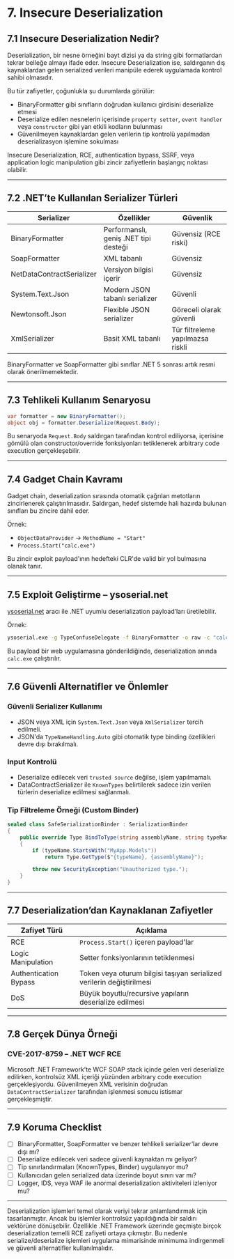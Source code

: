 # 7. Insecure Deserialization

## 7.1 Insecure Deserialization Nedir?

Deserialization, bir nesne örneğini bayt dizisi ya da string gibi formatlardan tekrar belleğe almayı ifade eder. Insecure Deserialization ise, saldırganın dış kaynaklardan gelen serialized verileri manipüle ederek uygulamada kontrol sahibi olmasıdır.

Bu tür zafiyetler, çoğunlukla şu durumlarda görülür:

* BinaryFormatter gibi sınıfların doğrudan kullanıcı girdisini deserialize etmesi
* Deserialize edilen nesnelerin içerisinde `property setter`, `event handler` veya `constructor` gibi yan etkili kodların bulunması
* Güvenilmeyen kaynaklardan gelen verilerin tip kontrolü yapılmadan deserializasyon işlemine sokulması

Insecure Deserialization, RCE, authentication bypass, SSRF, veya application logic manipulation gibi zincir zafiyetlerin başlangıç noktası olabilir.

---

## 7.2 .NET’te Kullanılan Serializer Türleri

| Serializer                | Özellikler                            | Güvenlik                         |
| ------------------------- | ------------------------------------- | -------------------------------- |
| BinaryFormatter           | Performanslı, geniş .NET tipi desteği | Güvensiz (RCE riski)             |
| SoapFormatter             | XML tabanlı                           | Güvensiz                         |
| NetDataContractSerializer | Versiyon bilgisi içerir               | Güvensiz                         |
| System.Text.Json          | Modern JSON tabanlı serializer        | Güvenli                          |
| Newtonsoft.Json           | Flexible JSON serializer              | Göreceli olarak güvenli          |
| XmlSerializer             | Basit XML tabanlı                     | Tür filtreleme yapılmazsa riskli |

BinaryFormatter ve SoapFormatter gibi sınıflar .NET 5 sonrası artık resmi olarak önerilmemektedir.

---

## 7.3 Tehlikeli Kullanım Senaryosu

```csharp
var formatter = new BinaryFormatter();
object obj = formatter.Deserialize(Request.Body);
```

Bu senaryoda `Request.Body` saldırgan tarafından kontrol ediliyorsa, içerisine gömülü olan constructor/override fonksiyonları tetiklenerek arbitrary code execution gerçekleşebilir.

---

## 7.4 Gadget Chain Kavramı

Gadget chain, deserialization sırasında otomatik çağrılan metotların zincirlenerek çalıştırılmasıdır. Saldırgan, hedef sistemde hali hazırda bulunan sınıfları bu zincire dahil eder.

Örnek:

* `ObjectDataProvider` → `MethodName = "Start"`
* `Process.Start("calc.exe")`

Bu zincir exploit payload'ının hedefteki CLR'de valid bir yol bulmasına olanak tanır.

---

## 7.5 Exploit Geliştirme – ysoserial.net

[ysoserial.net](https://github.com/pwntester/ysoserial.net) aracı ile .NET uyumlu deserialization payload’ları üretilebilir.

Örnek:

```bash
ysoserial.exe -g TypeConfuseDelegate -f BinaryFormatter -o raw -c "calc.exe" > payload.bin
```

Bu payload bir web uygulamasına gönderildiğinde, deserialization anında `calc.exe` çalıştırılır.

---

## 7.6 Güvenli Alternatifler ve Önlemler

### Güvenli Serializer Kullanımı

* JSON veya XML için `System.Text.Json` veya `XmlSerializer` tercih edilmeli.
* JSON'da `TypeNameHandling.Auto` gibi otomatik type binding özellikleri devre dışı bırakılmalı.

### Input Kontrolü

* Deserialize edilecek veri `trusted source` değilse, işlem yapılmamalı.
* DataContractSerializer ile `KnownTypes` belirtilerek sadece izin verilen türlerin deserialize edilmesi sağlanmalı.

### Tip Filtreleme Örneği (Custom Binder)

```csharp
sealed class SafeSerializationBinder : SerializationBinder
{
    public override Type BindToType(string assemblyName, string typeName)
    {
        if (typeName.StartsWith("MyApp.Models"))
            return Type.GetType($"{typeName}, {assemblyName}");

        throw new SecurityException("Unauthorized type.");
    }
}
```

---

## 7.7 Deserialization’dan Kaynaklanan Zafiyetler

| Zafiyet Türü          | Açıklama                                                              |
| --------------------- | --------------------------------------------------------------------- |
| RCE                   | `Process.Start()` içeren payload'lar                                  |
| Logic Manipulation    | Setter fonksiyonlarının tetiklenmesi                                  |
| Authentication Bypass | Token veya oturum bilgisi taşıyan serialized verilerin değiştirilmesi |
| DoS                   | Büyük boyutlu/recursive yapıların deserialize edilmesi                |

---

## 7.8 Gerçek Dünya Örneği

### CVE-2017-8759 – .NET WCF RCE

Microsoft .NET Framework’te WCF SOAP stack içinde gelen veri deserialize edilirken, kontrolsüz XML içeriği yüzünden arbitrary code execution gerçekleşiyordu. Güvenilmeyen XML verisinin doğrudan `DataContractSerializer` tarafından işlenmesi sonucu istismar gerçekleşmiştir.

---

## 7.9 Koruma Checklist

* [ ] BinaryFormatter, SoapFormatter ve benzer tehlikeli serializer’lar devre dışı mı?
* [ ] Deserialize edilecek veri sadece güvenli kaynaktan mı geliyor?
* [ ] Tip sınırlandırmaları (KnownTypes, Binder) uygulanıyor mu?
* [ ] Kullanıcıdan gelen serialized data üzerinde boyut sınırı var mı?
* [ ] Logger, IDS, veya WAF ile anormal deserialization aktiviteleri izleniyor mu?

---

Deserialization işlemleri temel olarak veriyi tekrar anlamlandırmak için tasarlanmıştır. Ancak bu işlemler kontrolsüz yapıldığında bir saldırı vektörüne dönüşebilir. Özellikle .NET Framework üzerinde geçmişte birçok deserialization temelli RCE zafiyeti ortaya çıkmıştır. Bu nedenle serialize/deserialize işlemleri uygulama mimarisinde minimuma indirgenmeli ve güvenli alternatifler kullanılmalıdır.
